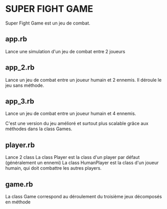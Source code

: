 SUPER FIGHT GAME
=====
Super Fight Game est un jeu de combat.

## app.rb
Lance une simulation d'un jeu de combat entre 2 joueurs

## app_2.rb
Lance un jeu de combat entre un joueur humain et 2 ennemis. 
Il déroule le jeu sans méthode.

## app_3.rb
Lance un jeu de combat entre un joueur humain et 4 ennemis. 

C'est une version du jeu amélioré et surtout plus scalable grâce aux méthodes dans la class Games.

## player.rb
Lance 2 class
La class Player est la class d'un player par défaut (généralement un ennemi)
La class HumanPlayer est la class d'un joueur humain, qui doit combattre les autres players. 

## game.rb 
La class Game correspond au déroulement du troisième jeux décomposés en méthode